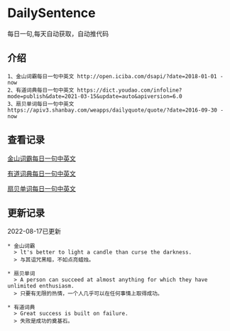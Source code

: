 # DailySentence

每日一句,每天自动获取，自动推代码

## 介绍

```
1、金山词霸每日一句中英文 http://open.iciba.com/dsapi/?date=2018-01-01 - now
2、有道词典每日一句中英文 https://dict.youdao.com/infoline?mode=publish&date=2021-03-15&update=auto&apiversion=6.0
3、扇贝单词每日一句中英文 https://apiv3.shanbay.com/weapps/dailyquote/quote/?date=2016-09-30 - now
```

## 查看记录

[金山词霸每日一句中英文](./data/iciba/)

[有道词典每日一句中英文](./data/youdao/)

[扇贝单词每日一句中英文](./data/shanbay/)

## 更新记录
2022-08-17已更新 
```
* 金山词霸
  > lt's better to light a candle than curse the darkness.
  > 与其诅咒黑暗，不如点亮蜡烛。

* 扇贝单词
  > A person can succeed at almost anything for which they have unlimited enthusiasm.
  > 只要有无限的热情，一个人几乎可以在任何事情上取得成功。

* 有道词典
  > Great success is built on failure.
  > 失败是成功的奠基石。

```
